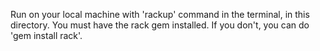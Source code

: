 Run on your local machine with 'rackup' command in the terminal, in this directory. You must have the rack gem installed. If you don't, you can do 'gem install rack'.